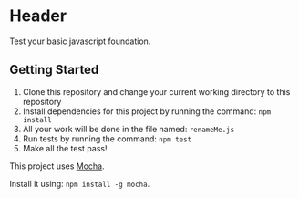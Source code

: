 # Header

Test your basic javascript foundation.

## Getting Started
1. Clone this repository and change your current working directory to this repository
1. Install dependencies for this project by running the command: `npm install`
1. All your work will be done in the file named: `renameMe.js`
1. Run tests by running the command: `npm test`
1. Make all the test pass!

This project uses [Mocha](http://mochajs.org/).

Install it using: `npm install -g mocha`.